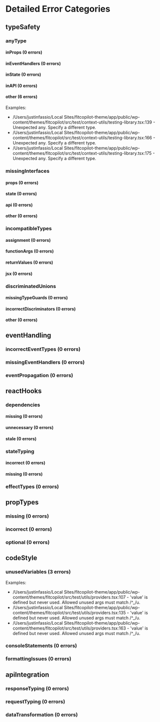 # Detailed Error Categories

## typeSafety

### anyType

#### inProps (0 errors)

#### inEventHandlers (0 errors)

#### inState (0 errors)

#### inAPI (0 errors)

#### other (6 errors)

Examples:
- /Users/justinfassio/Local Sites/fitcopilot-theme/app/public/wp-content/themes/fitcopilot/src/test/context-utils/testing-library.tsx:139 - Unexpected any. Specify a different type.
- /Users/justinfassio/Local Sites/fitcopilot-theme/app/public/wp-content/themes/fitcopilot/src/test/context-utils/testing-library.tsx:166 - Unexpected any. Specify a different type.
- /Users/justinfassio/Local Sites/fitcopilot-theme/app/public/wp-content/themes/fitcopilot/src/test/context-utils/testing-library.tsx:175 - Unexpected any. Specify a different type.

### missingInterfaces

#### props (0 errors)

#### state (0 errors)

#### api (0 errors)

#### other (0 errors)

### incompatibleTypes

#### assignment (0 errors)

#### functionArgs (0 errors)

#### returnValues (0 errors)

#### jsx (0 errors)

### discriminatedUnions

#### missingTypeGuards (0 errors)

#### incorrectDiscriminators (0 errors)

#### other (0 errors)

## eventHandling

### incorrectEventTypes (0 errors)

### missingEventHandlers (0 errors)

### eventPropagation (0 errors)

## reactHooks

### dependencies

#### missing (0 errors)

#### unnecessary (0 errors)

#### stale (0 errors)

### stateTyping

#### incorrect (0 errors)

#### missing (0 errors)

### effectTypes (0 errors)

## propTypes

### missing (0 errors)

### incorrect (0 errors)

### optional (0 errors)

## codeStyle

### unusedVariables (3 errors)

Examples:
- /Users/justinfassio/Local Sites/fitcopilot-theme/app/public/wp-content/themes/fitcopilot/src/test/utils/providers.tsx:107 - 'value' is defined but never used. Allowed unused args must match /^_/u.
- /Users/justinfassio/Local Sites/fitcopilot-theme/app/public/wp-content/themes/fitcopilot/src/test/utils/providers.tsx:135 - 'value' is defined but never used. Allowed unused args must match /^_/u.
- /Users/justinfassio/Local Sites/fitcopilot-theme/app/public/wp-content/themes/fitcopilot/src/test/utils/providers.tsx:163 - 'value' is defined but never used. Allowed unused args must match /^_/u.

### consoleStatements (0 errors)

### formattingIssues (0 errors)

## apiIntegration

### responseTyping (0 errors)

### requestTyping (0 errors)

### dataTransformation (0 errors)

